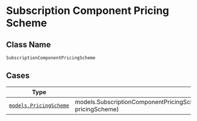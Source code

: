 
# Subscription Component Pricing Scheme

## Class Name

`SubscriptionComponentPricingScheme`

## Cases

| Type | Factory Method |
|  --- | --- |
| [`models.PricingScheme`](../../../doc/models/pricing-scheme.md) | models.SubscriptionComponentPricingSchemeContainer.FromPricingScheme(models.PricingScheme pricingScheme) |

